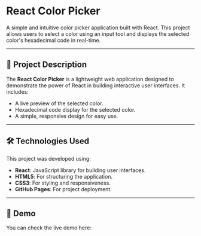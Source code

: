 # React Color Picker

A simple and intuitive color picker application built with React. This project allows users to select a color using an input tool and displays the selected color's hexadecimal code in real-time.

---

## 📝 Project Description

The **React Color Picker** is a lightweight web application designed to demonstrate the power of React in building interactive user interfaces. It includes:
- A live preview of the selected color.
- Hexadecimal code display for the selected color.
- A simple, responsive design for easy use.

---

## 🛠️ Technologies Used

This project was developed using:

- **React**: JavaScript library for building user interfaces.
- **HTML5**: For structuring the application.
- **CSS3**: For styling and responsiveness.
- **GitHub Pages**: For project deployment.

---
## 🎨 Demo

You can check the live demo here:


